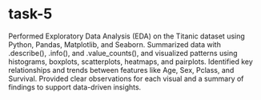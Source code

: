 # task-5
Performed Exploratory Data Analysis (EDA) on the Titanic dataset using Python, Pandas, Matplotlib, and Seaborn.
Summarized data with .describe(), .info(), and .value_counts(), and visualized patterns using histograms, boxplots, scatterplots, heatmaps, and pairplots.
Identified key relationships and trends between features like Age, Sex, Pclass, and Survival.
Provided clear observations for each visual and a summary of findings to support data-driven insights.
